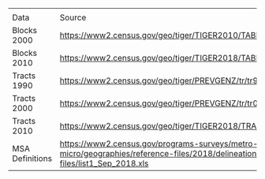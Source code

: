 |                 |                                                                                                                            |
| --------------- | -------------------------------------------------------------------------------------------------------------------------- |
|                 |                                                                                                                            |
| Data            | Source                                                                                                                     |
| Blocks 2000     | https://www2.census.gov/geo/tiger/TIGER2010/TABBLOCK/2000/                                                                 |
| Blocks 2010     | https://www2.census.gov/geo/tiger/TIGER2018/TABBLOCK/                                                                      |
| Tracts 1990     | https://www2.census.gov/geo/tiger/PREVGENZ/tr/tr90shp/                                                                     |
| Tracts 2000     | https://www2.census.gov/geo/tiger/PREVGENZ/tr/tr00shp/                                                                     |
| Tracts 2010     | https://www2.census.gov/geo/tiger/TIGER2018/TRACT/                                                                         |
| MSA Definitions | https://www2.census.gov/programs-surveys/metro-micro/geographies/reference-files/2018/delineation-files/list1_Sep_2018.xls |